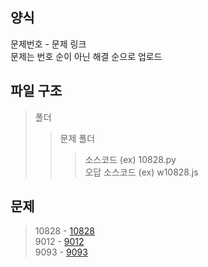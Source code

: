 ## 양식
문제번호 - 문제 링크  
문제는 번호 순이 아닌 해결 순으로 업로드
## 파일 구조
>폴더
>   >문제 폴더
>   >   >소스코드 (ex) 10828.py  
>   >   >오답 소스코드 (ex) w10828.js  
>
## 문제
> 10828 - [10828](https://www.acmicpc.net/problem/10828)   
> 9012 - [9012](https://www.acmicpc.net/problem/9012)  
> 9093 - [9093](https://www.acmicpc.net/problem/9093)   
>
